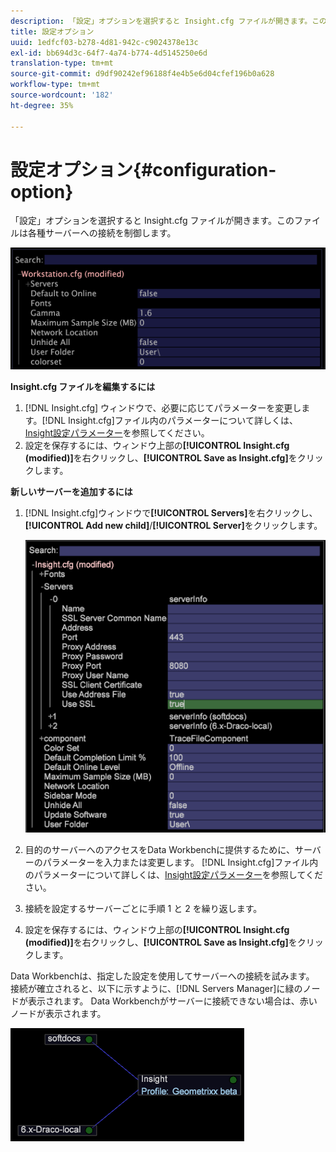 ```yaml
---
description: 「設定」オプションを選択すると Insight.cfg ファイルが開きます。このファイルは各種サーバーへの接続を制御します。
title: 設定オプション
uuid: 1edfcf03-b278-4d81-942c-c9024378e13c
exl-id: bb694d3c-64f7-4a74-b774-4d5145250e6d
translation-type: tm+mt
source-git-commit: d9df90242ef96188f4e4b5e6d04cfef196b0a628
workflow-type: tm+mt
source-wordcount: '182'
ht-degree: 35%

---
```


# 設定オプション{#configuration-option}

「設定」オプションを選択すると Insight.cfg ファイルが開きます。このファイルは各種サーバーへの接続を制御します。

![](assets/cfg_Workstation.png)

**Insight.cfg ファイルを編集するには**

1. [!DNL Insight.cfg] ウィンドウで、必要に応じてパラメーターを変更します。[!DNL Insight.cfg]ファイル内のパラメーターについて詳しくは、[Insight設定パラメーター](../../../home/c-get-started/c-insght-config-param.md#concept-14da97d0756348e885c08ca9e866074b)を参照してください。
1. 設定を保存するには、ウィンドウ上部の&#x200B;**[!UICONTROL Insight.cfg (modified)]**&#x200B;を右クリックし、**[!UICONTROL Save as Insight.cfg]**&#x200B;をクリックします。

**新しいサーバーを追加するには**

1. [!DNL Insight.cfg]ウィンドウで&#x200B;**[!UICONTROL Servers]**&#x200B;を右クリックし、**[!UICONTROL Add new child]**/**[!UICONTROL Server]**&#x200B;をクリックします。

   ![](assets/cfg_Workstation_AddServer.png)

1. 目的のサーバーへのアクセスをData Workbenchに提供するために、サーバーのパラメーターを入力または変更します。 [!DNL Insight.cfg]ファイル内のパラメーターについて詳しくは、[Insight設定パラメーター](../../../home/c-get-started/c-insght-config-param.md#concept-14da97d0756348e885c08ca9e866074b)を参照してください。
1. 接続を設定するサーバーごとに手順 1 と 2 を繰り返します。
1. 設定を保存するには、ウィンドウ上部の&#x200B;**[!UICONTROL Insight.cfg (modified)]**&#x200B;を右クリックし、**[!UICONTROL Save as Insight.cfg]**&#x200B;をクリックします。

Data Workbenchは、指定した設定を使用してサーバーへの接続を試みます。 接続が確立されると、以下に示すように、[!DNL Servers Manager]に緑のノードが表示されます。 Data Workbenchがサーバーに接続できない場合は、赤いノードが表示されます。

![](assets/vis_SysStat_RedGreenDots.png)

